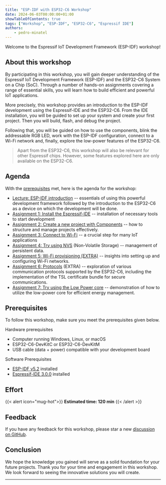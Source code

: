 ```yaml
---
title: "ESP-IDF with ESP32-C6 Workshop"
date: 2024-06-03T00:00:00+01:00
showTableOfContents: true
tags: ["Workshop", "ESP-IDF", "ESP32-C6", "Espressif IDE"]
authors:
    - pedro-minatel
---
```


Welcome to the Espressif IoT Development Framework (ESP-IDF) workshop!

## About this workshop

By participating in this workshop, you will gain deeper understanding of the Espressif IoT Development Framework (ESP-IDF) and the ESP32-C6 System on a Chip (SoC). Through a number of hands-on assignments covering a range of essential skills, you will learn how to build efficient and powerful IoT applications.

More precisely, this workshop provides an introduction to the ESP-IDF development using the Espressif-IDE and the ESP32-C6. From the IDE installation, you will be guided to set up your system and create your first project. Then you will build, flash, and debug the project.

Following that, you will be guided on how to use the components, blink the addressable RGB LED, work with the ESP-IDF configuration, connect to a Wi-Fi network and, finally, explore the low-power features of the ESP32-C6.

> Apart from the ESP32-C6, this workshop will also be relevant for other Espressif chips. However, some features explored here are only available on the ESP32-C6.

## Agenda

With the [prerequisites](#prerequisites) met, here is the agenda for the workshop:

- [Lecture: ESP-IDF introduction](introduction/) -- essentials of using this powerful development framework followed by the introduction to the ESP32-C6 as a device on which the development will be done.
- [Assignment 1: Install the Espressif-IDE](assignment-1) -- installation of necessary tools to start development
- [Assignment 2: Create a new project with Components](assignment-2) -- how to structure and manage projects effectively.
- [Assignment 3: Connect to Wi-Fi](assignment-3) -- a crucial step for many IoT applications
- [Assignment 4: Try using NVS](assignment-4) (Non-Volatile Storage) -- management of persistent data.
- [Assignment 5: Wi-Fi provisioning (EXTRA)](assignment-5) -- insights into setting up and configuring Wi-Fi networks.
- [Assignment 6: Protocols](assignment-6) (EXTRA) -- exploration of various communication protocols supported by the ESP32-C6, including the implementation of the TSL certificate bundle for secure communications.
- [Assignment 7: Try using the Low Power core](assignment-7) -- demonstration of how to utilize the low-power core for efficient energy management.

## Prerequisites

To follow this workshop, make sure you meet the prerequisites given below.

Hardware prerequisites

- Computer running Windows, Linux, or macOS
- ESP32-C6-DevKitC or ESP32-C6-DevKitM
- USB cable (data + power) compatible with your development board

Software Prerequisites

- [ESP-IDF v5.2](https://github.com/espressif/esp-idf/tree/release/v5.2) installed
- [Espressif-IDE 3.0.0](https://github.com/espressif/idf-eclipse-plugin/releases/tag/v3.0.0) installed

## Effort

{{< alert icon="mug-hot">}}
**Estimated time: 120 min**
{{< /alert >}}

## Feedback

If you have any feedback for this workshop, please star a new [discussion on GitHub](https://github.com/espressif/developer-portal/discussions).

## Conclusion

We hope the knowledge you gained will serve as a solid foundation for your future projects. Thank you for your time and engagement in this workshop. We look forward to seeing the innovative solutions you will create.

---
